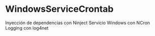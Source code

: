 # WindowsServiceCrontab
Inyección de dependencias con Ninject
Servicio Windows con NCron
Logging con log4net
